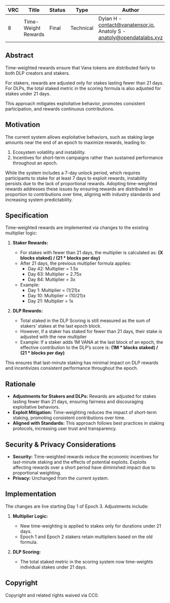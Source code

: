 | VRC | Title | Status | Type | Author | Created |
|-----|--------|--------|------|---------|----------|
| 8 | Time-Weight Rewards | Final | Technical  | Dylan H - contact@vanatensor.io, Anatoly S - anatoly@opendatalabs.xyz | 2025-01-17 |

## Abstract

Time-weighted rewards ensure that Vana tokens are distributed fairly to both DLP creators and stakers. 

For stakers, rewards are adjusted only for stakes lasting fewer than 21 days. For DLPs, the total staked metric in the scoring formula is also adjusted for stakes under 21 days. 

This approach mitigates exploitative behavior, promotes consistent participation, and rewards continuous contributions.

## Motivation

The current system allows exploitative behaviors, such as staking large amounts near the end of an epoch to maximize rewards, leading to:

1. Ecosystem volatility and instability.
2. Incentives for short-term campaigns rather than sustained performance throughout an epoch.

While the system includes a 7-day unlock period, which requires participants to stake for at least 7 days to exploit rewards, instability persists due to the lack of proportional rewards. Adopting time-weighted rewards addresses these issues by ensuring rewards are distributed in proportion to contributions over time, aligning with industry standards and increasing system predictability.

## Specification

Time-weighted rewards are implemented via changes to the existing multiplier logic:

1. **Staker Rewards:**
    - For stakes with fewer than 21 days, the multiplier is calculated as:
      **(X blocks staked) / (21 * blocks per day)**
    - After 21 days, the previous multiplier formula applies:
      - Day 42: Multiplier = 1.5x
      - Day 63: Multiplier = 2.75x
      - Day 84: Multiplier = 3x
    - Example:
      - Day 1: Multiplier = (1/21)x
      - Day 10: Multiplier = (10/21)x
      - Day 21: Multiplier = 1x 

2. **DLP Rewards:**
    - Total staked in the DLP Scoring is still measured as the sum of stakers’ stakes at the last epoch block.
    - However, if a staker has staked for fewer than 21 days, their stake is adjusted with the new multiplier
    - Example:
      If a staker adds 1M VANA at the last block of an epoch, the effective contribution to the DLP’s score is: **(1M * blocks staked) / (21 * blocks per day)**

This ensures that last-minute staking has minimal impact on DLP rewards and incentivizes consistent performance throughout the epoch.

## Rationale

- **Adjustments for Stakers and DLPs:** Rewards are adjusted for stakes lasting fewer than 21 days, ensuring fairness and discouraging exploitative behaviors.
- **Exploit Mitigation:** Time-weighting reduces the impact of short-term staking, promoting consistent contributions over time.
- **Aligned with Standards:** This approach follows best practices in staking protocols, increasing user trust and transparency.

## Security & Privacy Considerations

- **Security:** Time-weighted rewards reduce the economic incentives for last-minute staking and the effects of potential exploits. Exploits affecting rewards over a short period have diminished impact due to proportional weighting.
- **Privacy:** Unchanged from the current system.

## Implementation

The changes are live starting Day 1 of Epoch 3. Adjustments include:

1. **Multiplier Logic:**
    - New time-weighting is applied to stakes only for durations under 21 days.
    - Epoch 1 and Epoch 2 stakers retain multipliers based on the old formula.

2. **DLP Scoring:**
    - The total staked metric in the scoring system now time-weights individual stakes under 21 days.

## Copyright

Copyright and related rights waived via CC0.
